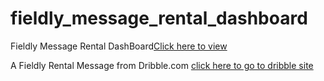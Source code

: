 # fieldly_message_rental_dashboard

Fieldly Message Rental DashBoard[Click here to view](https://raashot12.github.io/fieldly_message_rental_dashboard/)

A Fieldly Rental Message from Dribble.com [click here to go to dribble site](https://dribbble.com/shots/10805571/attachments/2462746?mode=media)
